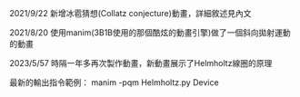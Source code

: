 2021/9/22
新增冰雹猜想(Collatz conjecture)動畫，詳細敘述見內文

2021/8/20
使用manim(3B1B使用的那個酷炫的動畫引擎)做了一個斜向拋射運動的動畫

2023/5/57
時隔一年多再次製作動畫，新動畫展示了Helmholtz線圈的原理

最新的輸出指令範例：
manim -pqm Helmholtz.py Device
